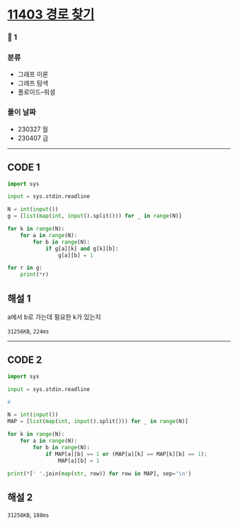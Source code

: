 # [11403 경로 찾기](https://www.acmicpc.net/problem/11403)

### 🥈 1

### 분류

- 그래프 이론
- 그래프 탐색
- 플로이드–워셜

### 풀이 날짜

- 230327 월
- 230407 금

---

## CODE 1

```python
import sys

input = sys.stdin.readline

N = int(input())
g = [list(map(int, input().split())) for _ in range(N)]

for k in range(N):
    for a in range(N):
        for b in range(N):
            if g[a][k] and g[k][b]:
                g[a][b] = 1

for r in g:
    print(*r)

```

## 해설 1

a에서 b로 가는데 필요한 k가 있는지

`31256KB`, `224ms`

---

## CODE 2

```python
import sys

input = sys.stdin.readline

#

N = int(input())
MAP = [list(map(int, input().split())) for _ in range(N)]

for k in range(N):
    for a in range(N):
        for b in range(N):
            if MAP[a][b] == 1 or (MAP[a][k] == MAP[k][b] == 1):
                MAP[a][b] = 1

print(*[' '.join(map(str, row)) for row in MAP], sep='\n')

```

## 해설 2

`31256KB`, `188ms`
